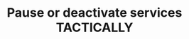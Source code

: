 ---
layout: best-practice
title: "Pause or deactivate services TACTICALLY"
order: 28
icon: /assets/climate-icons/Icon-Building.svg
number: "28"
section: Become Carbon Aware

matter: |
  Your backlog holds great potential for engagement with
  your stakeholders and communicating what is important for the
  product moving forward and why. Refining it with your team is a
  great moment to incorporate and address climate considerations
  as part of the process. Once tickets are prioritized into a sprint, you will have identified and mitigated some climate risks and impacts.

do: |
  - Set environmental and emission reduction product goals and
  link them to the OKRs or other strategic goals. Connect them
  with tangible business and user opportunities and benefits to
  facilitate their adoption.
  - Build the business case by estimating environmental benefits
  and gains from the new service, product, or feature to convince
  stakeholders
  - Go beyond targeted users: consider non-users (persons
  impacted by your service directly or indirectly) and non-human
  persona (animals or the planet)
  - List environmental KPIs (more in Choose the right metrics)
  - Set a carbon budget for the initiative (or feature) and set alerts
  when the budget is exceeded
  - Consider environmental Key Failure Indicators (KFIs) to get
  alignment on non-acceptable scenarios (e.g. a feature or
  product being too energy-intensive or emitting too much
  carbon emissions for the business or user value created)
  - Scan consequences to complete the brief
  - Add a section for environmental considerations
  (listed as risks, uncertainties, or opportunities)
  - Identify and prioritize risks based on two factors: probability
  or likelihood, and impact. Then, identify actions to eliminate or
  mitigate them
  - Define feature life expectancy and conditions/triggers for
  retirement
  - Explore opportunities to Promote green user behaviours
  - Track your digital footprint: know which tools you plan
  to use to measure, include dashboards as part of the scope, and
  monitor after the release or sprint


success: |
  - Inclusion of environmental metrics in product analytics
  and reporting
  - Cross-departmental participation in green initiatives
  - Adoption of cleaner electricity sources for operations
  - Established targets for reduced carbon and greenhouse
  gas emissions

consider: |
  Like any brief or team alignment exercise, the hard part of
  the process happens before the meeting. You should start by
  educating your peers, researching, finding compelling data
  points to support your case, and benchmarking the competition
  to create some internal FOMO.
  
  To increase your chances of success and be ready for these
  discussions, we'll delve more deeply into how to Convince
  and collaborate with internal stakeholders in the last
  chapter. Also, make sure to onboard your marketing team. They
  will be a great ally to make sustainability shine internally and
  with your users. This is another excellent opportunity to create
  positive momentum! More on Share your commitment,
  actions, and journey publicly.
---